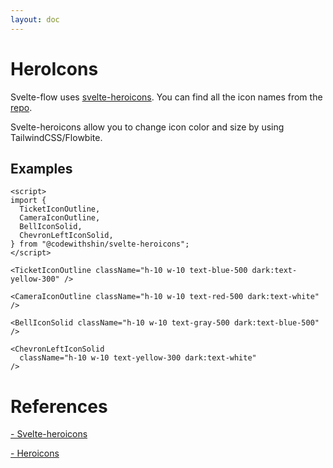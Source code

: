 ```yaml
---
layout: doc
---
```


<script>
  import {
    TicketIconOutline,
    CameraIconOutline,
    BellIconSolid,
    ChevronLeftIconSolid,
  } from "@codewithshin/svelte-heroicons";
</script>

<h1 class="text-3xl w-full dark:text-white mb-4">HeroIcons</h1>

<p class=" dark:text-white">Svelte-flow uses <a class="text-blue-600 hover:underline dark:text-blue-500" href="https://github.com/shinokada/svelte-heroicons" target="_blank">svelte-heroicons</a>.
You can find all the icon names from the <a class="text-blue-600 hover:underline dark:text-blue-500" href="https://github.com/shinokada/svelte-heroicons/blob/main/icon-names.md">repo</a>.</p>

<p class=" dark:text-white">Svelte-heroicons allow you to change icon color and size by using TailwindCSS/Flowbite.</p>

<h2 class="text-2xl w-full dark:text-white mt-8">Examples</h2>

<div class="container flex flex-wrap justify-center rounded-xl my-4 mx-auto bg-gradient-to-r bg-white dark:bg-gray-900 border border-gray-200 dark:border-gray-700 p-2 sm:p-6">

<TicketIconOutline className="h-10 w-10 text-blue-500 dark:text-yellow-300" />

<CameraIconOutline className="h-10 w-10 text-red-500 dark:text-white" />

<BellIconSolid className="h-10 w-10 text-gray-500 dark:text-blue-500" />

<ChevronLeftIconSolid
  className="h-10 w-10 text-yellow-300 dark:text-white"
/>
</div>

```svelte
<script>
import {
  TicketIconOutline,
  CameraIconOutline,
  BellIconSolid,
  ChevronLeftIconSolid,
} from "@codewithshin/svelte-heroicons";
</script>

<TicketIconOutline className="h-10 w-10 text-blue-500 dark:text-yellow-300" />

<CameraIconOutline className="h-10 w-10 text-red-500 dark:text-white" />

<BellIconSolid className="h-10 w-10 text-gray-500 dark:text-blue-500" />

<ChevronLeftIconSolid
  className="h-10 w-10 text-yellow-300 dark:text-white"
/>
```

<h1 class="text-3xl w-full dark:text-white pb-8">References</h1>

<p class="w-full dark:text-white text-base"><a href="https://github.com/shinokada/svelte-heroicons" target="_blank" class="text-blue-600 hover:underline dark:text-blue-500">- Svelte-heroicons</a></p>

<p class="w-full dark:text-white text-base"><a href="https://heroicons.com/" target="_blank" class="text-blue-600 hover:underline dark:text-blue-500">- Heroicons</a></p>

